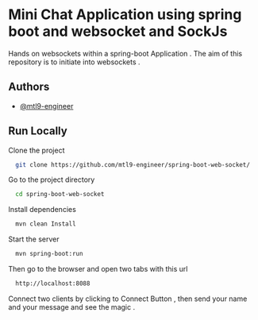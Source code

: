 
# Mini Chat Application using spring boot and websocket and SockJs

Hands on websockets within a spring-boot Application . The aim of this repository is to initiate into websockets .


## Authors

- [@mtl9-engineer](https://github.com/mtl9-engineer/)


## Run Locally

Clone the project

```bash
  git clone https://github.com/mtl9-engineer/spring-boot-web-socket/
```

Go to the project directory

```bash
  cd spring-boot-web-socket
```

Install dependencies

```bash
  mvn clean Install
```

Start the server

```bash
  mvn spring-boot:run
```

Then go to the browser and open two tabs with this url
```bash
  http://localhost:8088
```
Connect two clients by clicking to Connect Button , then send your name and your message and see the magic .


